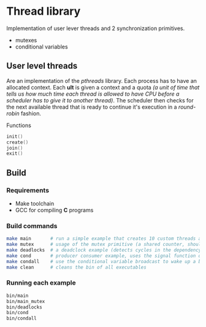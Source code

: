 # Thread library
Implementation of user lever threads and 2 synchronization primitives.
- mutexes
- conditional variables

## User level threads
Are an implementation of the *pthreads* library. Each process has to have an allocated
context. Each **ult** is given a context and a quota *(a unit of time that tells us
how much time each thread is allowed to have CPU before a scheduler has to give it
to another thread)*. The scheduler then checks for the next available thread that is
ready to continue it's execution in a *round-robin* fashion.

Functions
```C
init()
create()
join()
exit()
```

## Build
### Requirements
- Make toolchain
- GCC for compiling **C** programs
### Build commands
```sh
make main       # run a simple example that creates 10 custom threads and let's you see their interactions
make mutex      # usage of the mutex primitive (a shared counter, should avoid race condition and display the correct counter)
make deadlocks  # a deadclock example (detects cycles in the dependency graph using a DFS aproach)
make cond       # producer consumer example, uses the signal function of the conditional variable
make condall    # use the conditional variable broadcast to wake up a bunch of worker threads
make clean      # cleans the bin of all executables
```

### Running each example
```sh
bin/main
bin/main_mutex
bin/deadlocks
bin/cond
bin/condall
```

